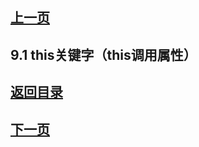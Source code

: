 ## [上一页](course33)

## 9.1 this关键字（this调用属性）


## [返回目录](https://wuchengcheng110120.github.io/learnJava)
## [下一页](course35)
